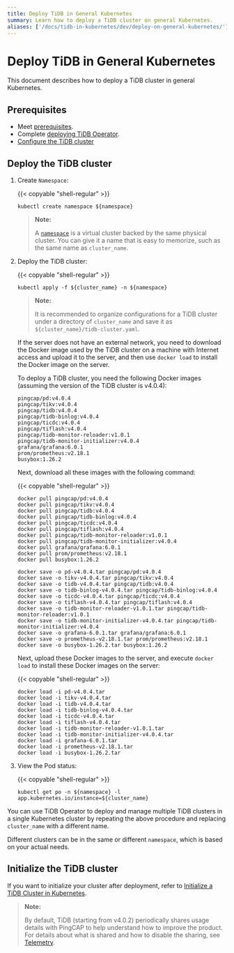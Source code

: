 ```yaml
---
title: Deploy TiDB in General Kubernetes
summary: Learn how to deploy a TiDB cluster on general Kubernetes.
aliases: ['/docs/tidb-in-kubernetes/dev/deploy-on-general-kubernetes/']
---
```


# Deploy TiDB in General Kubernetes

This document describes how to deploy a TiDB cluster in general Kubernetes.

## Prerequisites

- Meet [prerequisites](prerequisites.md).
- Complete [deploying TiDB Operator](deploy-tidb-operator.md).
- [Configure the TiDB cluster](configure-a-tidb-cluster.md)

## Deploy the TiDB cluster

1. Create `Namespace`:

    {{< copyable "shell-regular" >}}

    ``` shell
    kubectl create namespace ${namespace}
    ```

    > **Note:**
    >
    > A [`namespace`](https://kubernetes.io/docs/concepts/overview/working-with-objects/namespaces/) is a virtual cluster backed by the same physical cluster. You can give it a name that is easy to memorize, such as the same name as `cluster_name`.

2. Deploy the TiDB cluster:

    {{< copyable "shell-regular" >}}

    ``` shell
    kubectl apply -f ${cluster_name} -n ${namespace}
    ```

    > **Note:**
    >
    > It is recommended to organize configurations for a TiDB cluster under a directory of `cluster_name` and save it as `${cluster_name}/tidb-cluster.yaml`.

    If the server does not have an external network, you need to download the Docker image used by the TiDB cluster on a machine with Internet access and upload it to the server, and then use `docker load` to install the Docker image on the server.

    To deploy a TiDB cluster, you need the following Docker images (assuming the version of the TiDB cluster is v4.0.4):

    ```shell
    pingcap/pd:v4.0.4
    pingcap/tikv:v4.0.4
    pingcap/tidb:v4.0.4
    pingcap/tidb-binlog:v4.0.4
    pingcap/ticdc:v4.0.4
    pingcap/tiflash:v4.0.4
    pingcap/tidb-monitor-reloader:v1.0.1
    pingcap/tidb-monitor-initializer:v4.0.4
    grafana/grafana:6.0.1
    prom/prometheus:v2.18.1
    busybox:1.26.2
    ```

    Next, download all these images with the following command:

    {{< copyable "shell-regular" >}}

    ```shell
    docker pull pingcap/pd:v4.0.4
    docker pull pingcap/tikv:v4.0.4
    docker pull pingcap/tidb:v4.0.4
    docker pull pingcap/tidb-binlog:v4.0.4
    docker pull pingcap/ticdc:v4.0.4
    docker pull pingcap/tiflash:v4.0.4
    docker pull pingcap/tidb-monitor-reloader:v1.0.1
    docker pull pingcap/tidb-monitor-initializer:v4.0.4
    docker pull grafana/grafana:6.0.1
    docker pull prom/prometheus:v2.18.1
    docker pull busybox:1.26.2

    docker save -o pd-v4.0.4.tar pingcap/pd:v4.0.4
    docker save -o tikv-v4.0.4.tar pingcap/tikv:v4.0.4
    docker save -o tidb-v4.0.4.tar pingcap/tidb:v4.0.4
    docker save -o tidb-binlog-v4.0.4.tar pingcap/tidb-binlog:v4.0.4
    docker save -o ticdc-v4.0.4.tar pingcap/ticdc:v4.0.4
    docker save -o tiflash-v4.0.4.tar pingcap/tiflash:v4.0.4
    docker save -o tidb-monitor-reloader-v1.0.1.tar pingcap/tidb-monitor-reloader:v1.0.1
    docker save -o tidb-monitor-initializer-v4.0.4.tar pingcap/tidb-monitor-initializer:v4.0.4
    docker save -o grafana-6.0.1.tar grafana/grafana:6.0.1
    docker save -o prometheus-v2.18.1.tar prom/prometheus:v2.18.1
    docker save -o busybox-1.26.2.tar busybox:1.26.2
    ```

    Next, upload these Docker images to the server, and execute `docker load` to install these Docker images on the server:

    {{< copyable "shell-regular" >}}

    ```shell
    docker load -i pd-v4.0.4.tar
    docker load -i tikv-v4.0.4.tar
    docker load -i tidb-v4.0.4.tar
    docker load -i tidb-binlog-v4.0.4.tar
    docker load -i ticdc-v4.0.4.tar
    docker load -i tiflash-v4.0.4.tar
    docker load -i tidb-monitor-reloader-v1.0.1.tar
    docker load -i tidb-monitor-initializer-v4.0.4.tar
    docker load -i grafana-6.0.1.tar
    docker load -i prometheus-v2.18.1.tar
    docker load -i busybox-1.26.2.tar
    ```

3. View the Pod status:

    {{< copyable "shell-regular" >}}

    ``` shell
    kubectl get po -n ${namespace} -l app.kubernetes.io/instance=${cluster_name}
    ```

You can use TiDB Operator to deploy and manage multiple TiDB clusters in a single Kubernetes cluster by repeating the above procedure and replacing `cluster_name` with a different name.

Different clusters can be in the same or different `namespace`, which is based on your actual needs.

## Initialize the TiDB cluster

If you want to initialize your cluster after deployment, refer to [Initialize a TiDB Cluster in Kubernetes](initialize-a-cluster.md).

> **Note:**
>
> By default, TiDB (starting from v4.0.2) periodically shares usage details with PingCAP to help understand how to improve the product. For details about what is shared and how to disable the sharing, see [Telemetry](https://docs.pingcap.com/tidb/stable/telemetry).
